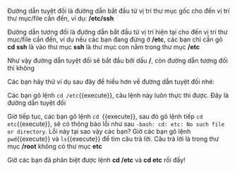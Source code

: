 Đường dẫn tuyệt đối là đường dẫn bắt đầu từ vị trí thư mục gốc cho đến vị trí thư mục/file cần đến, ví dụ: **/etc/ssh**

Đường dẫn tương đối là đường dẫn bắt đầu từ vị trí hiện tại cho đến vị trí thư mục/file cần đến, ví dụ nếu các bạn đang đứng ở **/etc**, các bạn chỉ cần gõ **cd ssh** là vào thư mục **ssh** là thư mục con nằm trong thư mục **/etc**

Như vậy đường dẫn tuyệt đối sẽ bắt đầu bởi dấu **/**, còn đường dẫn tương đối thì không


Các bạn hãy thử ví dụ sau đây để hiểu hơn về đường dẫn tuyệt đối nhé:


Các bạn gõ lệnh `cd /etc`{{execute}}, câu lệnh này luôn thực thi được. Đây là đường dẫn tuyệt đối


Giờ tiếp tục, các bạn gõ lệnh `cd `{{execute}}, sau đó gõ lệnh tiếp `cd etc`{{execute}}, sẽ có thông báo lỗi như sau `-bash: cd: etc: No such file or directory`. Lỗi này tại sao vậy các bạn? Giờ các bạn gõ lệnh `pwd`{{execute}} và `ls`{{execute}} để tìm câu trả lời. Câu trả lời là trong thư mục **/root** không có thư mục **etc**


Giờ các bạn đã phân biệt được lệnh **cd /etc** và **cd etc** rồi đấy!